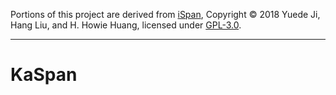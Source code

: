 Portions of this project are derived from [iSpan](https://github.com/iHeartGraph/iSpan),
Copyright © 2018 Yuede Ji, Hang Liu, and H. Howie Huang, licensed under [GPL-3.0](LICENSE).

---

# KaSpan


